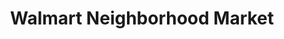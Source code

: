 ---
title: "Walmart Neighborhood Market"
url: /la-mesa/walmart-neighborhood-market/
shop: Supermarkt
---